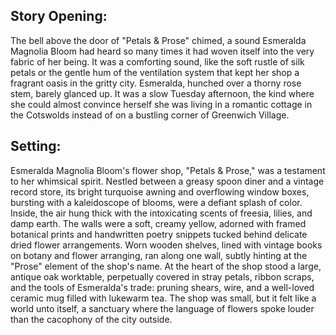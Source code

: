 ## Story Opening:

The bell above the door of "Petals & Prose" chimed, a sound Esmeralda Magnolia Bloom had heard so many times it had woven itself into the very fabric of her being. It was a comforting sound, like the soft rustle of silk petals or the gentle hum of the ventilation system that kept her shop a fragrant oasis in the gritty city. Esmeralda, hunched over a thorny rose stem, barely glanced up. It was a slow Tuesday afternoon, the kind where she could almost convince herself she was living in a romantic cottage in the Cotswolds instead of on a bustling corner of Greenwich Village.

## Setting:

Esmeralda Magnolia Bloom's flower shop, "Petals & Prose," was a testament to her whimsical spirit. Nestled between a greasy spoon diner and a vintage record store, its bright turquoise awning and overflowing window boxes, bursting with a kaleidoscope of blooms, were a defiant splash of color. Inside, the air hung thick with the intoxicating scents of freesia, lilies, and damp earth. The walls were a soft, creamy yellow, adorned with framed botanical prints and handwritten poetry snippets tucked behind delicate dried flower arrangements. Worn wooden shelves, lined with vintage books on botany and flower arranging, ran along one wall, subtly hinting at the "Prose" element of the shop's name. At the heart of the shop stood a large, antique oak worktable, perpetually covered in stray petals, ribbon scraps, and the tools of Esmeralda's trade: pruning shears, wire, and a well-loved ceramic mug filled with lukewarm tea. The shop was small, but it felt like a world unto itself, a sanctuary where the language of flowers spoke louder than the cacophony of the city outside.
